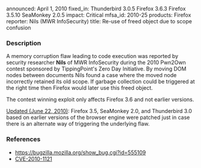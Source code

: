 announced: April 1, 2010
fixed_in: Thunderbird 3.0.5
          Firefox 3.6.3
          Firefox 3.5.10
          SeaMonkey 2.0.5
impact: Critical
mfsa_id: 2010-25
products: Firefox
reporter: Nils (MWR InfoSecurity)
title: Re-use of freed object due to scope confusion

<h3>Description</h3>

<p>A memory corruption flaw leading to code execution was reported by
security researcher <strong>Nils</strong> of MWR InfoSecurity during the
2010 Pwn2Own contest sponsored by TippingPoint's Zero Day Initiative.
By moving DOM nodes between documents Nils found a case where the moved
node incorrectly retained its old scope. If garbage collection could
be triggered at the right time then Firefox would later use this freed
object.</p>

<p class="note">The contest winning exploit only affects Firefox 3.6
and not earlier versions.</p>

<p><u>Updated (June 22, 2010)</u>:  Firefox 3.5, SeaMonkey 2.0, and
Thunderbird 3.0 based on earlier versions of the browser
engine were patched just in case there
is an alternate way of triggering the underlying flaw.</p>

<h3>References</h3>

<ul>
  <li><a href="https://bugzilla.mozilla.org/show_bug.cgi?id=555109">https://bugzilla.mozilla.org/show_bug.cgi?id=555109</a></li>
  <li><a class="ex-ref" href="http://cve.mitre.org/cgi-bin/cvename.cgi?name=CVE-2010-1121">CVE-2010-1121</a></li>
</ul>





